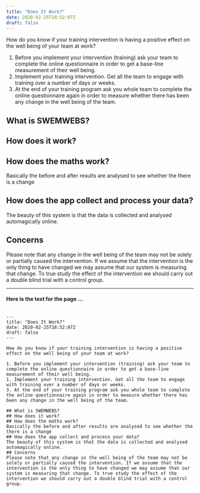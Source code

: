 ```yaml
---
title: "Does It Work?"
date: 2020-02-25T18:52:07Z
draft: false
---
```


How do you know if your training intervention is having a positive effect on the well being of your team at work?

1. Before you implement your intervention (training) ask your team to complete the online questionnaire in order to get a base-line measurement of their well being.
1. Implement your training intervention. Get all the team to engage with training over a number of days or weeks.
3. At the end of your training program ask you whole team to complete the online questionnaire again in order to measure whether there has been any change in the well being of the team.

## What is SWEMWEBS?
## How does it work?
## How does the maths work?
Basically the before and after results are analysed to see whether the there is a change 
## How does the app collect and process your data?
The beauty of this system is that the data is collected and analysed automagically online.
## Concerns
Please note that any change in the well being of the team may not be solely or partially caused the intervention. If we assume that the intervention is the only thing to have changed we may assume that our system is measuring that change. To true study the effect of the intervention we should carry out a double blind trial with a control group.

---

#### Here is the text for the page ...

~~~

---
title: "Does It Work?"
date: 2020-02-25T18:52:07Z
draft: false
---

How do you know if your training intervention is having a positive effect on the well being of your team at work?

1. Before you implement your intervention (training) ask your team to complete the online questionnaire in order to get a base-line measurement of their well being.
1. Implement your training intervention. Get all the team to engage with training over a number of days or weeks.
3. At the end of your training program ask you whole team to complete the online questionnaire again in order to measure whether there has been any change in the well being of the team.

## What is SWEMWEBS?
## How does it work?
## How does the maths work?
Basically the before and after results are analysed to see whether the there is a change 
## How does the app collect and process your data?
The beauty of this system is that the data is collected and analysed automagically online.
## Concerns
Please note that any change in the well being of the team may not be solely or partially caused the intervention. If we assume that the intervention is the only thing to have changed we may assume that our system is measuring that change. To true study the effect of the intervention we should carry out a double blind trial with a control group.

~~~
